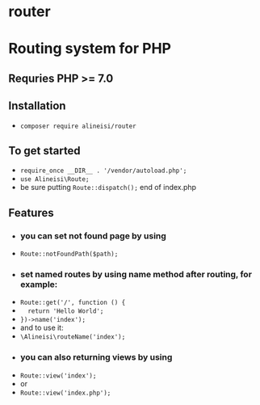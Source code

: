 # router
# Routing system for PHP
## Requries PHP >= 7.0
## Installation
- `composer require alineisi/router`
## To get started
- `require_once __DIR__ . '/vendor/autoload.php';`
- `use Alineisi\Route;`
- be sure putting `Route::dispatch();` end of index.php
## Features
- ### you can set not found page by using 
- `Route::notFoundPath($path);`
- ### set named routes by using name method after routing, for example:
- ``` Route::get('/', function () { ```
- ```   return 'Hello World'; ```
- ``` })->name('index'); ```
- and to use it:
- `\Alineisi\routeName('index');`
- ### you can also returning views by using
- `Route::view('index');`
- or
- `Route::view('index.php');`
